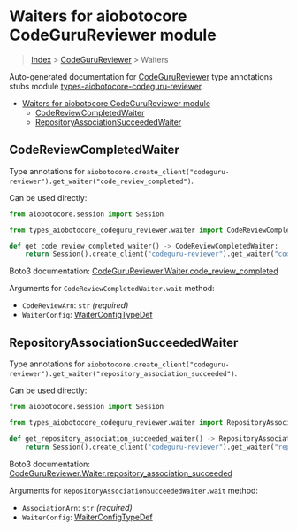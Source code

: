 <a id="waiters-for-aiobotocore-codegurureviewer-module"></a>

# Waiters for aiobotocore CodeGuruReviewer module

> [Index](..) > [CodeGuruReviewer](.) > Waiters

Auto-generated documentation for
[CodeGuruReviewer](https://boto3.amazonaws.com/v1/documentation/api/latest/reference/services/codeguru-reviewer.html#CodeGuruReviewer)
type annotations stubs module
[types-aiobotocore-codeguru-reviewer](https://pypi.org/project/types-aiobotocore-codeguru-reviewer/).

- [Waiters for aiobotocore CodeGuruReviewer module](#waiters-for-aiobotocore-codegurureviewer-module)
  - [CodeReviewCompletedWaiter](#codereviewcompletedwaiter)
  - [RepositoryAssociationSucceededWaiter](#repositoryassociationsucceededwaiter)

<a id="codereviewcompletedwaiter"></a>

## CodeReviewCompletedWaiter

Type annotations for
`aiobotocore.create_client("codeguru-reviewer").get_waiter("code_review_completed")`.

Can be used directly:

```python
from aiobotocore.session import Session

from types_aiobotocore_codeguru_reviewer.waiter import CodeReviewCompletedWaiter

def get_code_review_completed_waiter() -> CodeReviewCompletedWaiter:
    return Session().create_client("codeguru-reviewer").get_waiter("code_review_completed")
```

Boto3 documentation:
[CodeGuruReviewer.Waiter.code_review_completed](https://boto3.amazonaws.com/v1/documentation/api/latest/reference/services/codeguru-reviewer.html#CodeGuruReviewer.Waiter.CodeReviewCompleted)

Arguments for `CodeReviewCompletedWaiter.wait` method:

- `CodeReviewArn`: `str` *(required)*
- `WaiterConfig`: [WaiterConfigTypeDef](./type_defs.md#waiterconfigtypedef)

<a id="repositoryassociationsucceededwaiter"></a>

## RepositoryAssociationSucceededWaiter

Type annotations for
`aiobotocore.create_client("codeguru-reviewer").get_waiter("repository_association_succeeded")`.

Can be used directly:

```python
from aiobotocore.session import Session

from types_aiobotocore_codeguru_reviewer.waiter import RepositoryAssociationSucceededWaiter

def get_repository_association_succeeded_waiter() -> RepositoryAssociationSucceededWaiter:
    return Session().create_client("codeguru-reviewer").get_waiter("repository_association_succeeded")
```

Boto3 documentation:
[CodeGuruReviewer.Waiter.repository_association_succeeded](https://boto3.amazonaws.com/v1/documentation/api/latest/reference/services/codeguru-reviewer.html#CodeGuruReviewer.Waiter.RepositoryAssociationSucceeded)

Arguments for `RepositoryAssociationSucceededWaiter.wait` method:

- `AssociationArn`: `str` *(required)*
- `WaiterConfig`: [WaiterConfigTypeDef](./type_defs.md#waiterconfigtypedef)
